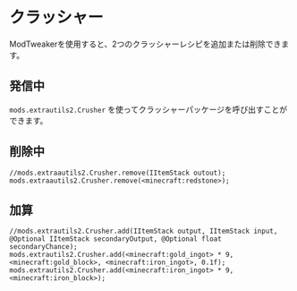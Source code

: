 # クラッシャー

ModTweakerを使用すると、2つのクラッシャーレシピを追加または削除できます。

## 発信中

`mods.extrautils2.Crusher` を使ってクラッシャーパッケージを呼び出すことができます。

## 削除中

```zenscript
//mods.extraautils2.Crusher.remove(IItemStack outout);
mods.extraautils2.Crusher.remove(<minecraft:redstone>);
```

## 加算

```zenscript
//mods.extrautils2.Crusher.add(IItemStack output, IItemStack input, @Optional IItemStack secondaryOutput, @Optional float secondaryChance);
mods.extrautils2.Crusher.add(<minecraft:gold_ingot> * 9, <minecraft:gold_block>, <minecraft:iron_ingot>, 0.1f);
mods.extrautils2.Crusher.add(<minecraft:iron_ingot> * 9, <minecraft:iron_block>);
```